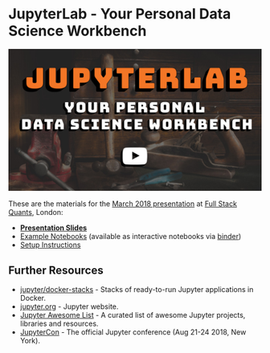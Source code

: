# JupyterLab - Your Personal Data Science Workbench

[![Video Banner](banner.jpg)](https://skillsmatter.com/skillscasts/11613-jupyterlab-your-personal-data-science-workbench)

These are the materials for the [March 2018 presentation](https://skillsmatter.com/skillscasts/11613-jupyterlab-your-personal-data-science-workbench) at [Full Stack Quants](http://fullstackquants.org/), London:

 * [**Presentation Slides**](https://rawgit.com/markusschanta/talks/master/2018-03%20-%20JupyterLab%20-%20Full%20Stack%20Quants/presentation.html)
 * [Example Notebooks](https://github.com/markusschanta/talks/tree/master/2018-03%20-%20JupyterLab%20-%20Full%20Stack%20Quants/notebooks) (available as interactive notebooks via [binder](https://mybinder.org/v2/gh/markusschanta/talks/master?urlpath=lab/tree/2018-03%20-%20JupyterLab%20-%20Full%20Stack%20Quants/notebooks))
 * [Setup Instructions](https://github.com/markusschanta/talks/blob/master/2018-03%20-%20JupyterLab%20-%20Full%20Stack%20Quants/setup.md)

## Further Resources

 * [jupyter/docker-stacks](https://github.com/jupyter/docker-stacks) - Stacks of ready-to-run Jupyter applications in Docker.
 * [jupyter.org](http://jupyter.org/) - Jupyter website.
 * [Jupyter Awesome List](https://github.com/markusschanta/awesome-jupyter) - A curated list of awesome Jupyter projects, libraries and resources.
 * [JupyterCon](https://conferences.oreilly.com/jupyter/jup-ny) - The official Jupyter conference (Aug 21-24 2018, New York).
